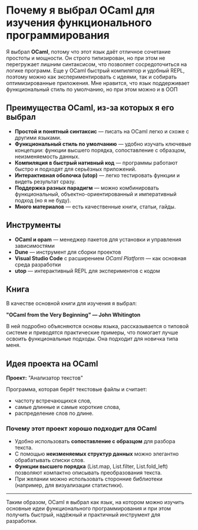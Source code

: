# Почему я выбрал OCaml для изучения функционального программирования

Я выбрал **OCaml**, потому что этот язык даёт отличное сочетание простоты и мощности. Он строго типизирован, но при этом не перегружает лишним синтаксисом, что позволяет сосредоточиться на логике программ. Еще у OCaml быстрый компилятор и удобный REPL, поэтому можно как экспериментировать с идеями, так и собирать оптимизированные приложения. Мне нравится, что язык поддерживает функциональный стиль по умолчанию, но при этом можно и в ООП

## Преимущества OCaml, из-за которых я его выбрал

- **Простой и понятный синтаксис** — писать на OCaml легко и схоже с другими языками.  
- **Функциональный стиль по умолчанию** — удобно изучать ключевые концепции: функции высшего порядка, сопоставление с образцом, неизменяемость данных.  
- **Компиляция в быстрый нативный код** — программы работают быстро и подходят для серьёзных приложений.  
- **Интерактивная оболочка (utop)** — легко тестировать функции и видеть результат сразу.  
- **Поддержка разных парадигм** — можно комбинировать функциональный, объектно-ориентированный и императивный подход (но я не буду).  
- **Много материалов** — есть качественные книги, статьи, гайды.  

## Инструменты

- **OCaml и opam** — менеджер пакетов для установки и управления зависимостями  
- **Dune** — инструмент для сборки проектов  
- **Visual Studio Code** с расширением *OCaml Platform* — как основная среда разработки  
- **utop** — интерактивный REPL для экспериментов с кодом  

## Книга

В качестве основной книги для изучения я выбрал:  

**"OCaml from the Very Beginning" — John Whitington**  

В ней подробно объясняются основы языка, рассказывается о типовой системе и приводятся практические примеры, что помогает лучше освоить функциональные подходы. Она подходит для новичка типа меня.

## Идея проекта на OCaml

**Проект:** "Анализатор текстов"  

Программа, которая берёт текстовые файлы и считает:
- частоту встречающихся слов,
- самые длинные и самые короткие слова,
- распределение слов по длине.

### Почему этот проект хорошо подходит для OCaml
- Удобно использовать **сопоставление с образцом** для разбора текста.  
- С помощью **неизменяемых структур данных** можно элегантно обрабатывать списки слов.  
- **Функции высшего порядка** (List.map, List.filter, List.fold_left) позволяют компактно описывать преобразования текста.  
- При желании можно использовать сторонние библиотеки (например, для визуализации статистики).  

---

Таким образом, OCaml я выбрал как язык, на котором можно изучить основные идеи функционального программирования и при этом получить быстрый, надёжный и практичный инструмент для разработки.
